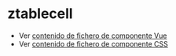 # ztablecell

 - Ver [contenido de fichero de componente Vue](./ztablecell.vue)
 - Ver [contenido de fichero de componente CSS](./ztablecell.scss)
